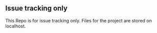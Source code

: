 ## Issue tracking only
This Repo is for issue tracking only. Files for the project are stored on localhost.
